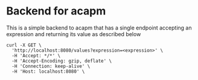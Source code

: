 # Backend for acapm

This is a simple backend to acapm that has a single endpoint accepting an expression and 
returning its value as described below

    curl -X GET \
      'http://localhost:8080/values?expression=<expression>' \
      -H 'Accept: */*' \
      -H 'Accept-Encoding: gzip, deflate' \
      -H 'Connection: keep-alive' \
      -H 'Host: localhost:8080' \
